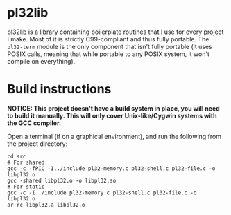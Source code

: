# pl32lib

pl32lib is a library containing boilerplate routines that I use for every
project I make. Most of it is strictly C99-compliant and thus fully portable.
The `pl32-term` module is the only component that isn't fully portable (it uses
POSIX calls, meaning that while portable to any POSIX system, it won't compile
on everything).

# Build instructions

**NOTICE: This project doesn't have a build system in place, you will need to
build it manually. This will only cover Unix-like/Cygwin systems with the GCC
compiler.**

Open a terminal (if on a graphical environment), and run the following from the
project directory:

```
cd src
# For shared
gcc -c -fPIC -I../include pl32-memory.c pl32-shell.c pl32-file.c -o libpl32.o
gcc -shared libpl32.o -o libpl32.so
# For static
gcc -c -I../include pl32-memory.c pl32-shell.c pl32-file.c -o libpl32.o
ar rc libpl32.a libpl32.o
```
